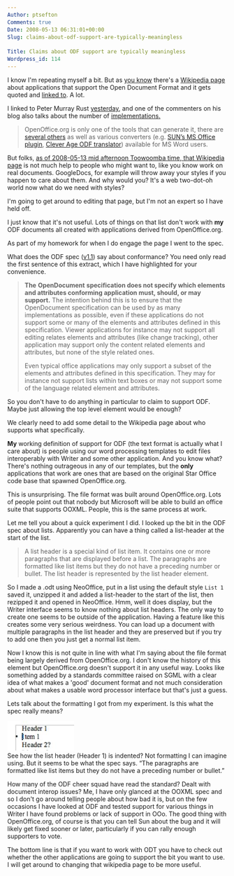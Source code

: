 ```yaml
---
Author: ptsefton
Comments: true
Date: 2008-05-13 06:31:01+00:00
Slug: claims-about-odf-support-are-typically-meaningless

Title: Claims about ODF support are typically meaningless
Wordpress_id: 114
---
```


<div>

<div class="page-toc">

</div>

<div>

I know I'm repeating myself a bit. But as [you
know](http://ptsefton.com/2008/02/22/opendocument-format-support-not-as-great-as-the-cheer-squad-keep-saying.htm)
there's a [Wikipedia
page](http://en.wikipedia.org/wiki/List_of_applications_supporting_OpenDocument)
about applications that support the Open Document Format and it gets
quoted and [linked
to](http://www.google.com.au/search?as_lq=http%3A%2F%2Fen.wikipedia.org%2Fwiki%2FList_of_applications_supporting_OpenDocument&btnG=Search).
A lot.

I linked to Peter Murray Rust
[yesterday](http://ptsefton.com/2008/05/12/some-comments-on-ooxml-odf-and-microsoft-word.htm),
and one of the commenters on his blog also talks about the number of
[implementations.](http://www.simbiosys.ca/blog/2008/05/11/what-is-wrong-with-ooxml/)

> OpenOffice.org is only one of the tools that can generate it, there
> are [several
> others](http://en.wikipedia.org/wiki/List_of_applications_supporting_OpenDocument)
> as well as various converters (e.g. [SUN<span
> class="spCh spChx2019">’</span>s MS Office
> plugin](http://www.sun.com/software/star/odf_plugin/index.jsp),
> [Clever Age ODF
> translator](http://sourceforge.net/projects/odf-converter)) available
> for MS Word users.

But folks, [as of 2008-05-13 mid afternoon Toowoomba time, that
Wikipedia
page](http://en.wikipedia.org/w/index.php?title=OpenDocument_software&oldid=207546134)
is not much help to people who might want to, like you know work on real
documents. GoogleDocs, for example will throw away your styles if you
happen to care about them. And why would you? It's a web two-dot-oh
world now what do we need with styles?

I'm going to get around to editing that page, but I'm not an expert so I
have held off.

I just know that it's not useful. Lots of things on that list don't work
with **my** ODF documents all created with applications derived from
OpenOffice.org.

As part of my homework for when I do engage the page I went to the spec.

What does the ODF spec
([v1.1](http://www.oasis-open.org/committees/tc_home.php?wg_abbrev=office#odf11))
say about conformance? You need only read the first sentence of this
extract, which I have highlighted for your convenience.

> **The** **OpenDocument** **specification does not specify which
> elements and attributes conforming application must, should, or may
> support.** The intention behind this is to ensure that the
> OpenDocument specification can be used by as many implementations as
> possible, even if these applications do not support some or many of
> the elements and attributes defined in this specification. Viewer
> applications for instance may not support all editing relates elements
> and attributes (like change tracking), other application may support
> only the content related elements and attributes, but none of the
> style related ones.
>
> Even typical office applications may only support a subset of the
> elements and attributes defined in this specification. They may for
> instance not support lists within text boxes or may not support some
> of the language related element and attributes.

So you don't have to do anything in particular to claim to support ODF.
Maybe just allowing the top level element would be enough?

We clearly need to add some detail to the Wikipedia page about who
supports what specifically.

**My** working definition of support for ODF (the text format is
actually what I care about) is people using our word processing
templates to edit files interoperably with Writer and some other
application. And you know what? There's nothing outrageous in any of our
templates, but the **only** applications that work are ones that are
based on the original Star Office code base that spawned OpenOffice.org.

This is unsurprising. The file format was built around OpenOffice.org.
Lots of people point out that nobody but Microsoft will be able to build
an office suite that supports OOXML. People, this is the same process at
work.

Let me tell you about a quick experiment I did. I looked up the bit in
the ODF spec about lists. Apparently you can have a thing called a
list-header at the start of the list.

> A <span class="Def"><span style="font-style:normal; "><span
> class="T2">list header</span></span></span> is a special kind of list
> item. It contains one or more paragraphs that are displayed before a
> list. The paragraphs are formatted like list items but they do not
> have a preceding number or bullet. The list header is represented by
> the list header element.

So I made a .odt using NeoOffice, put in a list using the default style
`List 1` saved it, unzipped it and added a list-header to the start of
the list, then rezipped it and opened in NeoOffice. Hmm, well it does
display, but the Writer interface seems to know nothing about list
headers. The only way to create one seems to be outside of the
application. Having a feature like this creates some very serious
weirdness. You can load up a document with multiple paragraphs in the
list header and they are preserved but if you try to add one then you
just get a normal list item.

Now I know this is not quite in line with what I'm saying about the file
format being largely derived from OpenOffice.org. I don't know the
history of this element but OpenOffice.org doesn't support it in any
useful way. Looks like something added by a standards committee raised
on SGML with a clear idea of what makes a 'good' document format and not
much consideration about what makes a usable word processor interface
but that's just a guess.

Lets talk about the formatting I got from my experiment. Is this what
the spec really means?

<span
style="display: block"><a name="graphics1"></a>![graphics1](/wp-content/uploads/2008/05/62f474d9s153x68.jpg)</span>See
how the list header (Header 1) is indented? Not formatting I can imagine
using. But it seems to be what the spec says. <span
class="spCh spChx201c">“</span>The paragraphs are formatted like list
items but they do not have a preceding number or bullet.<span
class="spCh spChx201d">”</span>

How many of the ODF cheer squad have read the standard? Dealt with
document interop issues? Me, I have only glanced at the OOXML spec and
so I don't go around telling people about how bad it is, but on the few
occasions I have looked at ODF and tested support for various things in
Writer I have found problems or lack of support in OOo. The good thing
with OpenOffice.org, of course is that you can tell Sun about the bug
and it will likely get fixed sooner or later, particularly if you can
rally enough supporters to vote.

The bottom line is that if you want to work with ODT you have to check
out whether the other applications are going to support the bit you want
to use. I will get around to changing that wikipedia page to be more
useful.

</div>

</div>
